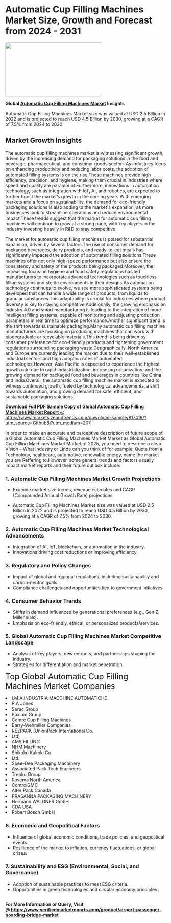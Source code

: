<H1>Automatic Cup Filling Machines Market Size, Growth and Forecast from 2024 - 2031</H1><img class="aligncenter size-medium wp-image-584254" src="https://thirdeyenews.in/wp-content/uploads/2024/09/Global-Market-Research-300x168.jpeg" alt="" width="300" height="168" /><p><strong>Global&nbsp;<a href="https://www.marketsizeandtrends.com/download-sample/817418/?utm_source=Github8j?utm_medium=207">Automatic Cup Filling Machines Market</a> Insights</strong></p><p>Automatic Cup Filling Machines Market size was valued at USD 2.5 Billion in 2022 and is projected to reach USD 4.5 Billion by 2030, growing at a CAGR of 7.5% from 2024 to 2030.</p><p><h2>Market Growth Insights</h2> <p>The automatic cup filling machines market is witnessing significant growth, driven by the increasing demand for packaging solutions in the food and beverage, pharmaceutical, and consumer goods sectors.As industries focus on enhancing productivity and reducing labor costs, the adoption of automated filling systems is on the rise.These machines provide high efficiency, precision, and hygiene, making them crucial in industries where speed and quality are paramount.Furthermore, innovations in automation technology, such as integration with IoT, AI, and robotics, are expected to further boost the market’s growth in the coming years.With emerging markets and a focus on sustainability, the demand for eco-friendly packaging solutions is also adding to the market's expansion, as more businesses look to streamline operations and reduce environmental impact.These trends suggest that the market for automatic cup filling machines will continue to grow at a strong pace, with key players in the industry investing heavily in R&D to stay competitive.</p> <p><a href="download_sample_link"></a></p> <p>The market for automatic cup filling machines is poised for substantial expansion, driven by several factors.The rise of consumer demand for packaged beverages, dairy products, and ready-to-eat meals has significantly impacted the adoption of automated filling solutions.These machines offer not only high-speed performance but also ensure the consistency and safety of the products being packaged.Moreover, the increasing focus on hygiene and food safety regulations has led manufacturers to incorporate advanced technologies such as touchless filling systems and sterile environments in their designs.As automation technology continues to evolve, we see more sophisticated systems being developed that can handle a wide range of products, from liquids to granular substances.This adaptability is crucial for industries where product diversity is key to staying competitive.Additionally, the growing emphasis on Industry 4.0 and smart manufacturing is leading to the integration of more intelligent filling systems, capable of monitoring and adjusting production parameters in real time to optimize performance.Another significant trend is the shift towards sustainable packaging.Many automatic cup filling machine manufacturers are focusing on producing machines that can work with biodegradable or recyclable materials.This trend is being driven by consumer preference for eco-friendly products and tightening government regulations surrounding packaging waste.Geographically, North America and Europe are currently leading the market due to their well-established industrial sectors and high adoption rates of automated technologies.However, Asia Pacific is expected to experience the highest growth rate due to rapid industrialization, increasing urbanization, and the growing demand for packaged food and beverages in countries like China and India.Overall, the automatic cup filling machine market is expected to witness continued growth, fueled by technological advancements, a shift towards automation, and growing demand for safe, efficient, and sustainable packaging solutions.</p> <p><a href="get_more_link"></p><p><span class=""><strong>Download Full PDF Sample Copy of Global Automatic Cup Filling Machines Market Report</strong> @ <a href="https://www.marketsizeandtrends.com/download-sample/817418/?utm_source=Github8j?utm_medium=207" target="_blank">https://www.marketsizeandtrends.com/download-sample/817418/?utm_source=Github8j?utm_medium=207</a></span></p><p>In order to make an accurate and perceptive description of future scope of a Global&nbsp;Automatic Cup Filling Machines Market Market as Global&nbsp;Automatic Cup Filling Machines Market Market of 2025, you need to describe a clear Vision &ndash; What Industry or Linda can you think of for example: Quote from a Technology, healthcare, automotive, renewable energy, name the market you are Reffering to.However, some general trends and factors usually impact market reports and their future outlook include:</p><h3>1.&nbsp;<strong>Automatic Cup Filling Machines Market Growth Projections</strong></h3><ul><li>Examine market size trends, revenue estimates and CAGR (Compounded Annual Growth Rate) projections.</li><li><p>Automatic Cup Filling Machines Market size was valued at USD 2.5 Billion in 2022 and is projected to reach USD 4.5 Billion by 2030, growing at a CAGR of 7.5% from 2024 to 2030.</p></li></ul><h3>2.&nbsp;<strong>Automatic Cup Filling Machines Market Technological Advancements</strong></h3><ul><li>Integration of AI, IoT, blockchain, or automation in the industry.</li><li>Innovations driving cost reductions or improving efficiency.</li></ul><h3>3.&nbsp;<strong>Regulatory and Policy Changes</strong></h3><ul><li>Impact of global and regional regulations, including sustainability and carbon-neutral goals.</li><li>Compliance challenges and opportunities tied to government initiatives.</li></ul><h3>4.&nbsp;<strong>Consumer Behavior Trends</strong></h3><ul><li>Shifts in demand influenced by generational preferences (e.g., Gen Z, Millennials).</li><li>Emphasis on eco-friendly, ethical, or personalized products/services.</li></ul><h3>5.&nbsp;<strong>Global Automatic Cup Filling Machines Market Competitive Landscape</strong></h3><ul><li>Analysis of key players, new entrants, and partnerships shaping the industry.</li><li>Strategies for differentiation and market penetration.</li></ul><p data-pm-slice="1 1 []"><span style="color: inherit; font-family: inherit; font-size: 25px;">Top Global Automatic Cup Filling Machines Market Companies</span></p><div class="" data-test-id=""><p><li>I.M.A.INDUSTRIA MACCHINE AUTOMATICHE</li><li> R.A Jones</li><li> Serac Group</li><li> Paxiom Group</li><li> Cemre Cup Filling Machines</li><li> Barry-Wehmiller Companies</li><li> REZPACK (UnionPack International Co.</li><li> Ltd)</li><li> AMS FILLING</li><li> NHM Machinery</li><li> Shikoku Kakoki Co.</li><li>Ltd.</li><li> Spee-Dee Packaging Machinery</li><li> Associated Pack Tech Engineers</li><li> Trepko Group</li><li> Rovema North America</li><li> ControlGMC</li><li> Alter Pack Canada</li><li> PRASANNA PACKAGING MACHINERY</li><li> Hermann WALDNER GmbH</li><li> CDA USA</li><li> Robert Bosch GmbH</li></p></div><h3>6.&nbsp;<strong>Economic and Geopolitical Factors</strong></h3><ul><li>Influence of global economic conditions, trade policies, and geopolitical events.</li><li>Resilience of the market to inflation, currency fluctuations, or global crises.</li></ul><h3>7.&nbsp;<strong>Sustainability and ESG (Environmental, Social, and Governance)</strong></h3><ul><li>Adoption of sustainable practices to meet ESG criteria.</li><li>Opportunities in green technologies and circular economy principles.</li></ul><h2><strong style="font-size: 14px;">For More Information or Query, Visit @&nbsp;</strong><a style="background-color: #ffffff; font-size: 14px;" href="https://www.marketsizeandtrends.com/report/automatic-cup-filling-machines-market/" target="_blank">https://www.verifiedmarketreports.com/product/airport-passenger-boarding-bridge-market</a></h2>